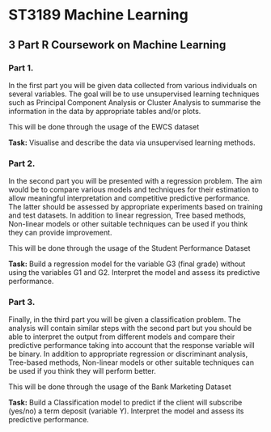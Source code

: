 # ST3189 Machine Learning
## 3 Part R Coursework on Machine Learning

###  Part 1. 
In the first part you will be given data collected from various individuals on several variables. The goal will be to use unsupervised learning techniques such as Principal Component Analysis or Cluster Analysis to summarise the information in the data by appropriate tables and/or plots.

This will be done through the usage of the EWCS dataset

**Task:**
Visualise and describe the data via unsupervised learning methods. 


### Part 2. 
In the second part you will be presented with a regression problem. The aim would be to compare various models and techniques for their estimation to allow meaningful interpretation and competitive predictive performance. The latter should be assessed by appropriate experiments based on training and test datasets. In addition to linear regression, Tree based methods, Non-linear models or other suitable techniques can be used if you think they can provide improvement.

This will be done through the usage of the Student Performance Dataset

**Task:**
Build a regression model for the variable G3 (final grade) without using the variables G1 and G2. Interpret the model and assess its predictive performance. 


### Part 3. 
Finally, in the third part you will be given a classification problem. The analysis will contain similar steps with the second part but you should be able to interpret the output from different models and compare their predictive performance taking into account that the response variable will be binary. In addition to appropriate regression or discriminant analysis, Tree-based methods, Non-linear models or other suitable techniques can be used if you think they will perform better.

This will be done through the usage of the Bank Marketing Dataset

**Task:**
Build a Classification model to predict if the client will subscribe (yes/no) a term deposit (variable Y). Interpret the model and assess its predictive performance. 

